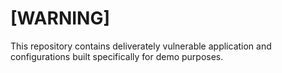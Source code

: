 # [WARNING]
This repository contains deliverately vulnerable application and configurations built specifically for demo purposes. 
